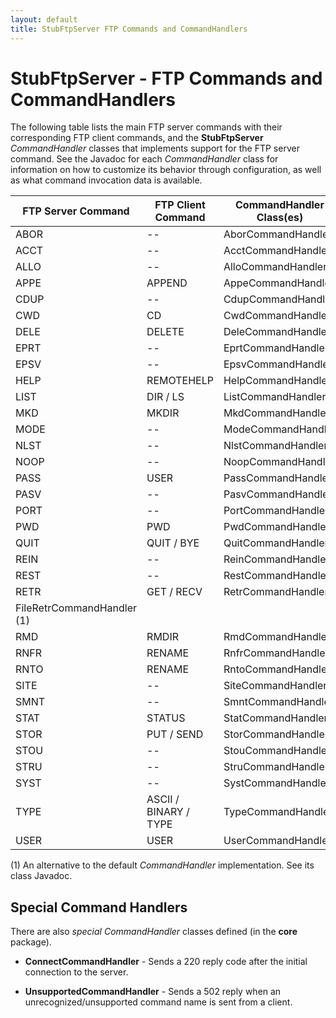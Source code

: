 ```yaml
---
layout: default
title: StubFtpServer FTP Commands and CommandHandlers
---  
```


# StubFtpServer - FTP Commands and CommandHandlers

The following table lists the main FTP server commands with their corresponding FTP client commands,
and the **StubFtpServer** *CommandHandler* classes that implements support for the FTP server command.
See the Javadoc for each *CommandHandler* class for information on how to customize its behavior
through configuration, as well as what command invocation data is available.

| **FTP Server Command** | **FTP Client Command** | **CommandHandler Class(es)**    |
|------------------------|------------------------|---------------------------------|
| ABOR                   | --                     | AborCommandHandler              |
| ACCT                   | --                     | AcctCommandHandler              |
| ALLO                   | --                     | AlloCommandHandler              |
| APPE                   | APPEND                 | AppeCommandHandler              |
| CDUP                   | --                     | CdupCommandHandler              |
| CWD                    | CD                     | CwdCommandHandler               |
| DELE                   | DELETE                 | DeleCommandHandler              |
| EPRT                   | --                     | EprtCommandHandler              |
| EPSV                   | --                     | EpsvCommandHandler              |
| HELP                   | REMOTEHELP             | HelpCommandHandler              |
| LIST                   | DIR / LS               | ListCommandHandler              |
| MKD                    | MKDIR                  | MkdCommandHandler               |
| MODE                   | --                     | ModeCommandHandler              |
| NLST                   | --                     | NlstCommandHandler              |
| NOOP                   | --                     | NoopCommandHandler              |
| PASS                   | USER                   | PassCommandHandler              |
| PASV                   | --                     | PasvCommandHandler              |
| PORT                   | --                     | PortCommandHandler              |
| PWD                    | PWD                    | PwdCommandHandler               |
| QUIT                   | QUIT / BYE             | QuitCommandHandler              |
| REIN                   | --                     | ReinCommandHandler              |
| REST                   | --                     | RestCommandHandler              |
| RETR                   | GET / RECV             | RetrCommandHandler, 
                                                    FileRetrCommandHandler (1)      |
| RMD                    | RMDIR                  | RmdCommandHandler               |
| RNFR                   | RENAME                 | RnfrCommandHandler              |
| RNTO                   | RENAME                 | RntoCommandHandler              |
| SITE                   | --                     | SiteCommandHandler              |
| SMNT                   | --                     | SmntCommandHandler              |
| STAT                   | STATUS                 | StatCommandHandler              |
| STOR                   | PUT / SEND             | StorCommandHandler              |
| STOU                   | --                     | StouCommandHandler              |
| STRU                   | --                     | StruCommandHandler              |
| SYST                   | --                     | SystCommandHandler              |
| TYPE                   | ASCII / BINARY / TYPE  | TypeCommandHandler              |
| USER                   | USER                   | UserCommandHandler              |

(1) An alternative to the default *CommandHandler* implementation. See its class Javadoc.


## Special Command Handlers

There are also *special* *CommandHandler* classes defined (in the **core** package).

 * **ConnectCommandHandler** - Sends a 220 reply code after the initial connection to the server.
     
 * **UnsupportedCommandHandler** - Sends a 502 reply when an unrecognized/unsupported
   command name is sent from a client.